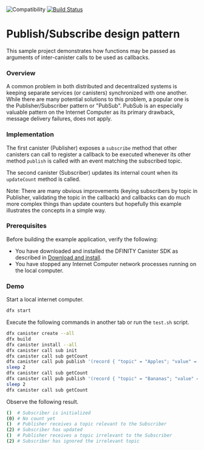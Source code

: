 ![Compatibility](https://img.shields.io/badge/compatibility-0.6.10-blue)
[![Build Status](https://travis-ci.org/dfinity-lab/examples.svg?branch=master)](https://travis-ci.org/dfinity-lab/examples?branch=master)

# Publish/Subscribe design pattern

This sample project demonstrates how functions may be passed as arguments of inter-canister calls to be used as callbacks.

### Overview

A common problem in both distributed and decentralized systems is keeping separate services (or canisters) synchronized with one another. While there are many potential solutions to this problem, a popular one is the Publisher/Subscriber pattern or "PubSub". PubSub is an especially valuable pattern on the Internet Computer as its primary drawback, message delivery failures, does not apply.

### Implementation

The first canister (Publisher) exposes a `subscribe` method that other canisters can call to register a callback to be executed whenever its other method `publish` is called with an event matching the subscribed topic.

The second canister (Subscriber) updates its internal count when its `updateCount` method is called.

Note: There are many obvious improvements (keying subscribers by topic in Publisher, validating the topic in the callback) and callbacks can do much more complex things than update counters but hopefully this example illustrates the concepts in a simple way.

### Prerequisites

Before building the example application, verify the following:

* You have downloaded and installed the DFINITY Canister SDK as described in [Download and install](https://sdk.dfinity.org/docs/quickstart/quickstart.html#download-and-install).
* You have stopped any Internet Computer network processes running on the local computer.

### Demo

Start a local internet computer.

```bash
dfx start
```

Execute the following commands in another tab or run the `test.sh` script.

```bash
dfx canister create --all
dfx build
dfx canister install --all
dfx canister call sub init
dfx canister call sub getCount
dfx canister call pub publish '(record { "topic" = "Apples"; "value" = 2 })'
sleep 2
dfx canister call sub getCount
dfx canister call pub publish '(record { "topic" = "Bananas"; "value" = 3 })'
sleep 2
dfx canister call sub getCount
```

Observe the following result.

```bash
()  # Subscriber is initialized
(0) # No count yet
()  # Publisher receives a topic relevant to the Subscriber
(2) # Subscriber has updated
()  # Publisher receives a topic irrelevant to the Subscriber
(2) # Subscriber has ignored the irrelevant topic
```
